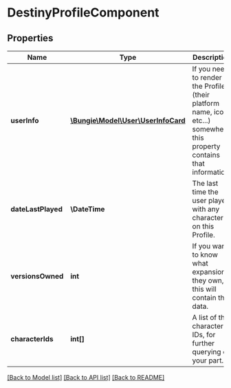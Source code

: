 # DestinyProfileComponent

## Properties
Name | Type | Description | Notes
------------ | ------------- | ------------- | -------------
**userInfo** | [**\Bungie\Model\User\UserInfoCard**](UserInfoCard.md) | If you need to render the Profile (their platform name, icon, etc...) somewhere, this property contains that information. | [optional] 
**dateLastPlayed** | **\DateTime** | The last time the user played with any character on this Profile. | [optional] 
**versionsOwned** | **int** | If you want to know what expansions they own, this will contain that data. | [optional] 
**characterIds** | **int[]** | A list of the character IDs, for further querying on your part. | [optional] 

[[Back to Model list]](../README.md#documentation-for-models) [[Back to API list]](../README.md#documentation-for-api-endpoints) [[Back to README]](../README.md)


